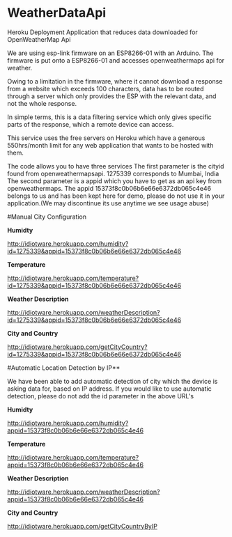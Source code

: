 # WeatherDataApi

Heroku Deployment Application that reduces data downloaded for OpenWeatherMap Api

We are using esp-link firmware on an ESP8266-01 with an Arduino. The firmware is put onto a ESP8266-01 and accesses openweathermaps api for weather.

Owing to a limitation in the firmware, where it cannot download a response from a website which exceeds 100 characters, data has to be routed through a server which only provides the ESP with the relevant data, and not the whole response. 

In simple terms, this is a data filtering service which only gives specific parts of the response, which a remote device can access.

This service uses the free servers on Heroku which have a generous 550hrs/month limit for any web application that wants to be hosted with them.

The code allows you to have three services
The first parameter is the cityid found from openweathermapsapi. 1275339 corresponds to Mumbai, India
The second parameter is a appid which you have to get as an api key from openweathermaps. The appid 15373f8c0b06b6e66e6372db065c4e46 belongs to us and has been kept here for demo, please do not use it in your application.(We may discontinue its use anytime we see usage abuse)

#Manual City Configuration

**Humidty**

http://idiotware.herokuapp.com/humidity?id=1275339&appid=15373f8c0b06b6e66e6372db065c4e46

**Temperature**

http://idiotware.herokuapp.com/temperature?id=1275339&appid=15373f8c0b06b6e66e6372db065c4e46

**Weather Description**

http://idiotware.herokuapp.com/weatherDescription?id=1275339&appid=15373f8c0b06b6e66e6372db065c4e46

**City and Country**

http://idiotware.herokuapp.com/getCityCountry?id=1275339&appid=15373f8c0b06b6e66e6372db065c4e46




#Automatic Location Detection by IP**

We have been able to add automatic detection of city which the device is asking data for, based on IP address. If you would like to use automatic detection, please do not add the id parameter in the above URL's

**Humidty**

http://idiotware.herokuapp.com/humidity?appid=15373f8c0b06b6e66e6372db065c4e46

**Temperature**

http://idiotware.herokuapp.com/temperature?appid=15373f8c0b06b6e66e6372db065c4e46

**Weather Description**

http://idiotware.herokuapp.com/weatherDescription?appid=15373f8c0b06b6e66e6372db065c4e46

**City and Country**

http://idiotware.herokuapp.com/getCityCountryByIP





